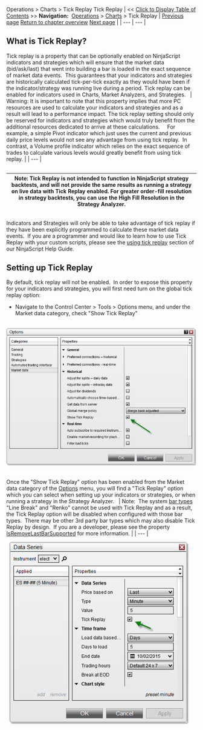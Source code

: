 ﻿
Operations \> Charts \> Tick Replay
Tick Replay
| \<\< [Click to Display Table of Contents](tick_replay.md) \>\> **Navigation:**     [Operations](operations.md) \> [Charts](charts.md) \> Tick Replay | [Previous page](order_flow_market_depth_map.md) [Return to chapter overview](charts.md) [Next page](power_volume_indicators.md) |
| --- | --- |
## What is Tick Replay?
Tick replay is a property that can be optionally enabled on NinjaScript indicators and strategies which will ensure that the market data (bid/ask/last) that went into building a bar is loaded in the exact sequence of market data events.  This guarantees that your indicators and strategies are historically calculated tick\-per\-tick exactly as they would have been if the indicator/strategy was running live during a period. Tick replay can be enabled for indicators used in Charts, Market Analyzers, and Strategies.
 
| Warning: It is important to note that this property implies that more PC resources are used to calculate your indicators and strategies and as a result will lead to a performance impact. The tick replay setting should only be reserved for indicators and strategies which would truly benefit from the additional resources dedicated to arrive at these calculations.     For example, a simple Pivot indicator which just uses the current and previous daily price levels would not see any advantage from using tick replay.  In contrast, a Volume profile indicator which relies on the exact sequence of trades to calculate various levels would greatly benefit from using tick replay. |
| --- |

## 
| Note: Tick Replay is not intended to function in NinjaScript strategy backtests, and will not provide the same results as running a strategy on live data with Tick Replay enabled. For greater order\-fill resolution in strategy backtests, you can use the High Fill Resolution in the Strategy Analyzer. |
| --- |

## 
Indicators and Strategies will only be able to take advantage of tick replay if they have been explicitly programmed to calculate these market data events.  If you are a programmer and would like to learn how to use Tick Replay with your custom scripts, please see the [using tick replay](developing_for__tick_replay.md) section of our NinjaScript Help Guide.
## 
## Setting up Tick Replay
By default, tick replay will not be enabled.  In order to expose this property for your indicators and strategies, you will first need turn on the global tick replay option:
 
- Navigate to the Control Center \> Tools \> Options menu, and under the Market data category, check "Show Tick Replay"

 
![Tick_Replay_1](tick_replay_1.png)
## 
Once the "Show Tick Replay" option has been enabled from the Market data category of the [Options](options.md) menu, you will find a "Tick Replay" option which you can select when setting up your indicators or strategies, or when running a strategy in the Strategy Analyzer.
 
| Note:  The system [bar types](bar_types.md) "Line Break" and "Renko" cannot be used with Tick Replay and as a result, the Tick Replay option will be disabled when configured with those bar types.  There may be other 3rd party bar types which may also disable Tick Replay by design.  If you are a developer, please see the property [IsRemoveLastBarSupported](isremovelastbarsupported.md) for more information. |
| --- |

 
![Tick_Replay_2](tick_replay_2.png)
